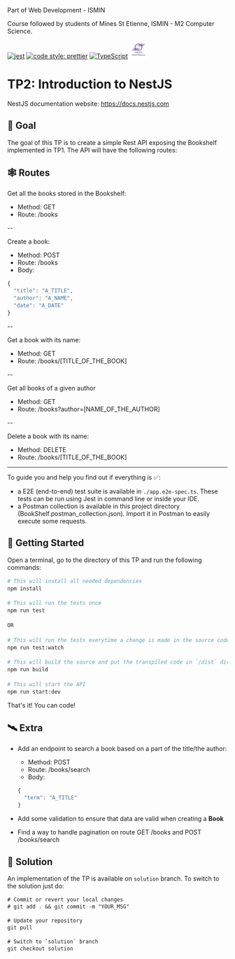 Part of Web Development - ISMIN

Course followed by students of Mines St Etienne, ISMIN - M2 Computer Science.

[![jest](https://jestjs.io/img/jest-badge.svg)](https://github.com/facebook/jest)
[![code style: prettier](https://img.shields.io/badge/code_style-prettier-ff69b4.svg?style=flat-square)](https://github.com/prettier/prettier)
[![TypeScript](https://badges.frapsoft.com/typescript/love/typescript.png?v=101)](https://github.com/ellerbrock/typescript-badges/)
[![Mines St Etienne](./logo.png)](https://www.mines-stetienne.fr/)

# TP2: Introduction to NestJS

NestJS documentation website: https://docs.nestjs.com

## 📝 Goal

The goal of this TP is to create a simple Rest API exposing the Bookshelf implemented in TP1.
The API will have the following routes:

## 🕸 Routes

Get all the books stored in the Bookshelf:
  - Method: GET
  - Route: /books
  
--

Create a book:
  - Method: POST
  - Route: /books
  - Body:
  ```javascript
  {
    "title": "A_TITLE",
    "author": "A_NAME",
    "date": "A_DATE"
  }
  ```
--

Get a book with its name:
  - Method: GET
  - Route: /books/[TITLE_OF_THE_BOOK]
 
--

Get all books of a given author
  - Method: GET
  - Route: /books?author=[NAME_OF_THE_AUTHOR]
 
--
 
Delete a book with its name:
  - Method: DELETE
  - Route: /books/[TITLE_OF_THE_BOOK]
  
 
---

To guide you and help you find out if everything is ✅: 
 - a E2E (end-to-end) test suite is available in `./app.e2e-spec.ts`. These tests can be run using Jest in command line or inside your IDE.
 - a Postman collection is available in this project directory (BookShelf.postman_collection.json). Import it in Postman to easily execute some requests.

## 🚀 Getting Started

Open a terminal, go to the directory of this TP and run the following commands:

```sh
# This will install all needed dependencies
npm install

# This will run the tests once
npm run test

OR

# This will run the tests everytime a change is made in the source code
npm run test:watch

# This will build the source and put the transpiled code in `/dist` directory
npm run build

# This will start the API 
npm run start:dev
```

That's it! You can code!

## 🛰 Extra

- Add an endpoint to search a book based on a part of the title/the author:
   - Method: POST
   - Route: /books/search
   - Body:
   ```javascript
   {
     "term": "A_TITLE"
   }
   ```
  
- Add some validation to ensure that data are valid when creating a **Book**

- Find a way to handle pagination on route GET /books and POST /books/search

## 🔑 Solution

An implementation of the TP is available on `solution` branch. To switch to the solution just do:

```
# Commit or revert your local changes
# git add . && git commit -m "YOUR_MSG" 

# Update your repository
git pull

# Switch to `solution` branch
git checkout solution
```
